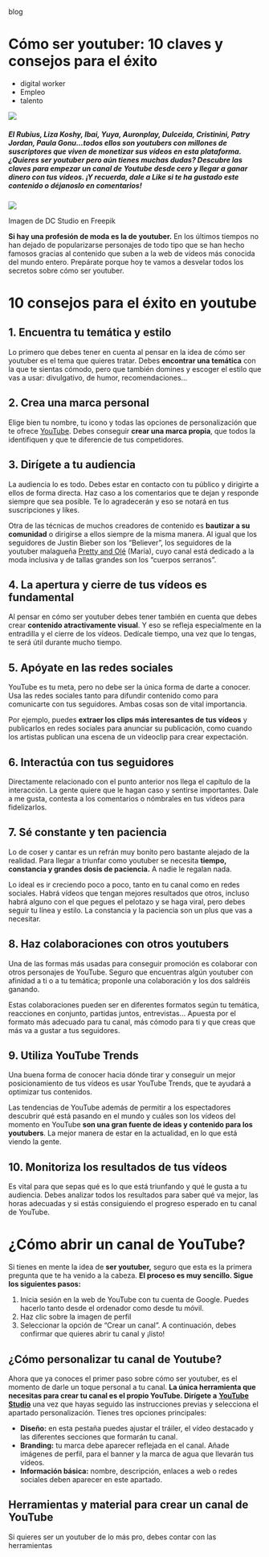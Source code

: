 blog

# Cómo ser youtuber: 10 claves y consejos para el éxito

-   digital worker
-   Empleo
-   talento

![](https://www.qualentum.com/wp-content/uploads/2024/03/4320858-1024x683.jpg)

##### El Rubius, Liza Koshy, Ibai, Yuya, Auronplay, Dulceida, Cristinini, Patry Jordan, Paula Gonu…todos ellos son youtubers con millones de suscriptores que viven de monetizar sus vídeos en esta plataforma. ¿Quieres ser youtuber pero aún tienes muchas dudas? Descubre las claves para empezar un canal de Youtube desde cero y llegar a ganar dinero con tus vídeos. ¡Y recuerda, dale a Like si te ha gustado este contenido o déjanoslo en comentarios!

![](https://www.qualentum.com/wp-content/uploads/2024/03/Imagen-de-DC-Studio-en-Freepik-1024x576.jpg)

Imagen de DC Studio en Freepik

**Si hay una profesión de moda es la de youtuber.** En los últimos tiempos no han dejado de popularizarse personajes de todo tipo que se han hecho famosos gracias al contenido que suben a la web de vídeos más conocida del mundo entero. Prepárate porque hoy te vamos a desvelar todos los secretos sobre cómo ser youtuber.

# 10 consejos para el éxito en youtube

## 1\. Encuentra tu temática y estilo 

Lo primero que debes tener en cuenta al pensar en la idea de cómo ser youtuber es el tema que quieres tratar. Debes **encontrar una temática** con la que te sientas cómodo, pero que también domines y escoger el estilo que vas a usar: divulgativo, de humor, recomendaciones… 

## 2\. Crea una marca personal 

Elige bien tu nombre, tu icono y todas las opciones de personalización que te ofrece [YouTube](https://www.youtube.com/). Debes conseguir **crear una marca propia**, que todos la identifiquen y que te diferencie de tus competidores.

## 3\. Dirígete a tu audiencia

La audiencia lo es todo. Debes estar en contacto con tu público y dirigirte a ellos de forma directa. Haz caso a los comentarios que te dejan y responde siempre que sea posible. Te lo agradecerán y eso se notará en tus suscripciones y likes. 

Otra de las técnicas de muchos creadores de contenido es **bautizar a su comunidad** o dirigirse a ellos siempre de la misma manera. Al igual que los seguidores de Justin Bieber son los “Believer”, los seguidores de la youtuber malagueña [Pretty and Olé](https://www.youtube.com/@prettyandole/featured) (María), cuyo canal está dedicado a la moda inclusiva y de tallas grandes son los “cuerpos serranos”. 

## 4\. La apertura y cierre de tus vídeos es fundamental

Al pensar en cómo ser youtuber debes tener también en cuenta que debes crear **contenido atractivamente visual**. Y eso se refleja especialmente en la entradilla y el cierre de los vídeos. Dedícale tiempo, una vez que lo tengas, te será útil durante mucho tiempo.

## 5\. Apóyate en las redes sociales

YouTube es tu meta, pero no debe ser la única forma de darte a conocer. Usa las redes sociales tanto para difundir contenido como para comunicarte con tus seguidores. Ambas cosas son de vital importancia.

Por ejemplo, puedes **extraer los clips más interesantes de tus vídeos** y publicarlos en redes sociales para anunciar su publicación, como cuando los artistas publican una escena de un videoclip para crear expectación. 

## 6\. Interactúa con tus seguidores

Directamente relacionado con el punto anterior nos llega el capítulo de la interacción. La gente quiere que le hagan caso y sentirse importantes. Dale a me gusta, contesta a los comentarios o nómbrales en tus vídeos para fidelizarlos.

## 7\. Sé constante y ten paciencia

Lo de coser y cantar es un refrán muy bonito pero bastante alejado de la realidad. Para llegar a triunfar como youtuber se necesita **tiempo, constancia y grandes dosis de paciencia.** A nadie le regalan nada.

Lo ideal es ir creciendo poco a poco, tanto en tu canal como en redes sociales. Habrá vídeos que tengan mejores resultados que otros, incluso habrá alguno con el que pegues el pelotazo y se haga viral, pero debes seguir tu línea y estilo. La constancia y la paciencia son un plus que vas a necesitar. 

## 8\. Haz colaboraciones con otros youtubers

Una de las formas más usadas para conseguir promoción es colaborar con otros personajes de YouTube. Seguro que encuentras algún youtuber con afinidad a ti o a tu temática; proponle una colaboración y los dos saldréis ganando.

Estas colaboraciones pueden ser en diferentes formatos según tu temática, reacciones en conjunto, partidas juntos, entrevistas… Apuesta por el formato más adecuado para tu canal, más cómodo para ti y que creas que más va a gustar a tus seguidores. 

## 9\. Utiliza YouTube Trends

Una buena forma de conocer hacia dónde tirar y conseguir un mejor posicionamiento de tus vídeos es usar YouTube Trends, que te ayudará a optimizar tus contenidos. 

Las tendencias de YouTube además de permitir a los espectadores descubrir qué está pasando en el mundo y cuáles son los vídeos del momento en YouTube **son una gran fuente de ideas y contenido para los youtubers**. La mejor manera de estar en la actualidad, en lo que está viendo la gente. 

## 10\. Monitoriza los resultados de tus vídeos

Es vital para que sepas qué es lo que está triunfando y qué le gusta a tu audiencia. Debes analizar todos los resultados para saber qué va mejor, las horas adecuadas y si estás consiguiendo el progreso esperado en tu canal de YouTube.

# ¿Cómo abrir un canal de YouTube?

Si tienes en mente la idea de **ser youtuber,** seguro que esta es la primera pregunta que te ha venido a la cabeza. **El proceso es muy sencillo. Sigue los siguientes pasos:**

1.  Inicia sesión en la web de YouTube con tu cuenta de Google. Puedes hacerlo tanto desde el ordenador como desde tu móvil. 
2.  Haz clic sobre la imagen de perfil 
3.  Seleccionar la opción de “Crear un canal”. A continuación, debes confirmar que quieres abrir tu canal y ¡listo! 

## ¿Cómo personalizar tu canal de Youtube?

Ahora que ya conoces el primer paso sobre cómo ser youtuber, es el momento de darle un toque personal a tu canal. **La única herramienta que necesitas para crear tu canal es el propio YouTube. Dirígete a** [**YouTube Studio**](http://studio.youtube.com/) una vez que hayas seguido las instrucciones previas y selecciona el apartado personalización. Tienes tres opciones principales:

-   **Diseño:** en esta pestaña puedes ajustar el tráiler, el vídeo destacado y las diferentes secciones que formarán tu canal. 
-   **Branding:** tu marca debe aparecer reflejada en el canal. Añade imágenes de perfil, para el banner y la marca de agua que llevarán tus vídeos.
-   **Información básica:** nombre, descripción, enlaces a web o redes sociales deben aparecer en este apartado. 

## Herramientas y material para crear un canal de YouTube

Si quieres ser un youtuber de lo más pro, debes contar con las herramientas